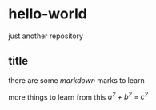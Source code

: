 # hello-world
just another repository

## title

there are some *markdown* marks to learn 

more things to learn from this *a<sup>2</sup> + b<sup>2</sup> = c<sup>2</sup>*

